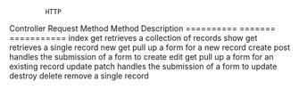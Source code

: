              HTTP
Controller  Request
  Method    Method    Description
==========  =======   ===========
index       get       retrieves a collection of records
show        get       retrieves a single record
new         get       pull up a form for a new record
create      post      handles the submission of a form to create
edit        get       pull up a form for an existing record
update      patch     handles the submission of a form to update
destroy     delete    remove a single record